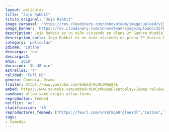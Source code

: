 ```yaml
---
layout: peliculas
title: "Jojo Rabbit"
titulo_original: "Jojo Rabbit"
image_carousel: 'https://res.cloudinary.com/innovateam/image/upload/v1578453303/jojo-min_hoj50v.jpg'
image_banner: 'https://res.cloudinary.com/innovateam/image/upload/v1578453452/JojoRabbit_HerWorld_1024x800-min_g4yjy8.jpg'
description: Jojo Rabbit es un niño viviendo en plena 2ª Guerra Mundial. Su único escape es su amigo imaginario, una versión de Hitler étnicamente incorrecta que incita los ciegos ideales patrióticos del niño. Todo esto cambia cuando descubre que su madre Rosie está escondiendo a una joven judía en su ático.
description_corta: Jojo Rabbit es un niño viviendo en plena 2ª Guerra Mundial. Su único escape es su amigo imaginario, una versión de Hitler étnicamente incorrecta que incita los ciegos ideales..
category: 'peliculas'
idioma: 'Latino'
descargas: 'no'
descargas2:
anio: '2019'
duracion: '1h 48 min'
estrellas: '4'
calidad: 'Full HD'
genero: Comedia, Drama
trailer: https://www.youtube.com/embed/9LMCzMHq9aE
embed: https://www.youtube.com/embed/9LMCzMHq9aE?autoplay=1&amp;rel=0&amp;hd=1&border=0&wmode=opaque&enablejsapi=1&modestbranding=1&controls=1&showinfo=0
sandbox: allow-same-origin allow-forms
reproductor: fembed
netflix: 'no'
clasificacion: '+8'
reproductores_fembed: ["https://feurl.com/v/88r8ga8rglne7dl","Latino","https://api.cuevana3.io/stream/index.php?file=ek5lbm9xYWNrS0xYMTZLa2xNbkdvY3ZTb3BtZng4TGp6ZFpobGFMUGtOelcwcUZmbWRIVzRkakVuS0JnbEplcG1KUnNZSlRTMGViVTBxZGdsdEhPb3FqRW9LT2FtTU8rcHNScVlLRFNsWmJheEorYmw5R2wyTmZIbUd4a2w1bWtscHBwYTJTUw","Latino","https://feurl.com/v/z71xdhjr826l5d8","Latino","https://feurl.com/v/w84xpsn-5mrl-48","Latino","https://mstream.website/gqhjrmxmw7py","Latino","https://feurl.com/v/gqnjda-mnk6g3m5","Latino","https://mstream.website/vws5tt58hvyf","Latino","https://player.premiumstream.live/player.php?id=ODEx","Latino","https://player.openloadpremium.com/player.php?id=NDEy","Latino","https://feurl.com/v/zr0mgfj2ww-60mq","Latino"]
tags:
- Comedia
---
```













